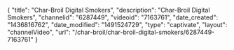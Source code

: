 {
    "title": "Char-Broil Digital Smokers",
    "description": "Char-Broil Digital Smokers",
    "channelid": "6287449",
    "videoid": "7163761",
    "date_created": "1436816762",
    "date_modified": "1491524729",
    "type": "captivate",
    "layout": "channelVideo",
    "url": "\/char-broil\/char-broil-digital-smokers\/6287449-7163761"
}